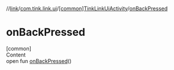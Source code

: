 //[link](../../index.md)/[com.tink.link.ui](../index.md)/[[common]TinkLinkUiActivity](index.md)/[onBackPressed](on-back-pressed.md)



# onBackPressed  
[common]  
Content  
open fun [onBackPressed](on-back-pressed.md)()  



